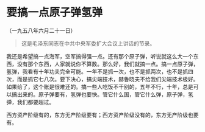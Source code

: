 #  要搞一点原子弹氢弹
（一九五八年六月二十一日）
> 这是毛泽东同志在中共中央军委扩大会议上讲话的节录。


我还是希望搞一点海军，空军搞得强一点。还有那个原子弹，听说就这么大一个东西，没有那个东西，人家就说你不算数。那么好，我们就搞一点。搞一点原子弹，氢弹，我看有十年功夫完全可能。一年不是抓一次，也不是抓两次，也不是抓四次，而是抓它七八次。要下决心，搞尖端技术，赫鲁晓夫不给我们尖端技术极好。如果给了，这个账是很难还的。搞一些人吃饭不干别的，五年不行，十年，总是可以搞出来的。原子弹要有，氢弹也要快。管它什么国，管它什么弹，原子弹，氢弹，我们都要超过。


西方资产阶级有的，东方无产阶级要有；西方资产阶级没有的，东方无产阶级也要有。
